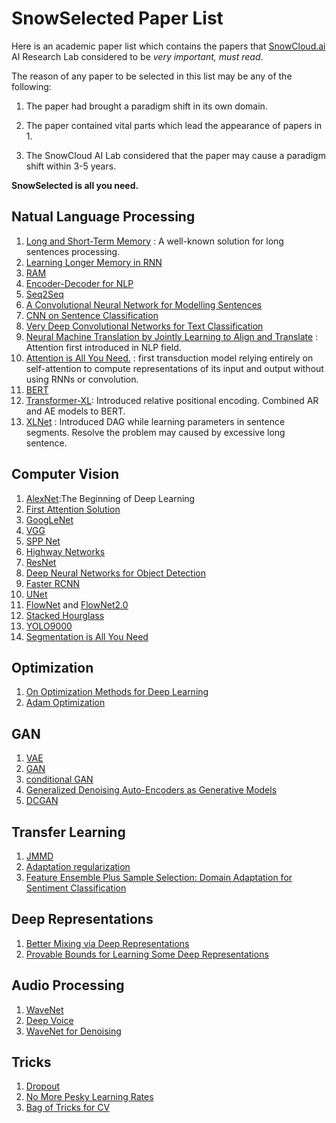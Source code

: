 # SnowSelected Paper List

Here is an academic paper list which contains the papers that [SnowCloud.ai](https://www.snowcloud.ai) AI Research Lab considered to be *very important, must read*.

The reason of any paper to be selected in this list may be any of the following:

1. The paper had brought a paradigm shift in its own domain.

2. The paper contained vital parts which lead the appearance of papers in 1.

3. The SnowCloud AI Lab considered that the paper may cause a paradigm shift within 3-5 years.

**SnowSelected  is all you need.**

## Natual Language Processing

1. [Long and Short-Term Memory](https://www.mitpressjournals.org/doi/10.1162/neco.1997.9.8.1735) : A well-known solution for long sentences processing.
2. [Learning Longer Memory in RNN](https://arxiv.org/pdf/1412.7753.pdf)
3. [RAM](https://arxiv.org/pdf/1406.6247.pdf)
4. [Encoder-Decoder for NLP](https://arxiv.org/pdf/1406.1078.pdf)
5. [Seq2Seq](https://arxiv.org/pdf/1409.3215.pdf)
6. [A Convolutional Neural Network for Modelling Sentences](https://arxiv.org/pdf/1404.2188.pdf)
7. [CNN on Sentence Classification](https://arxiv.org/pdf/1408.5882.pdf)
8. [Very Deep Convolutional Networks
   for Text Classification](https://arxiv.org/pdf/1606.01781.pdf)
9. [Neural Machine Translation by Jointly Learning to Align and Translate](https://arxiv.org/pdf/1409.0473.pdf) : Attention first introduced in NLP field.
10. [Attention is All You Need.](https://arxiv.org/abs/1706.03762) : first transduction model relying
    entirely on self-attention to compute representations of its input and output without using RNNs or
    convolution.
11. [BERT](https://arxiv.org/abs/1810.04805)
12. [Transformer-XL](https://arxiv.org/abs/1901.02860): Introduced relative positional encoding. Combined AR and AE models to BERT.
13. [XLNet](https://arxiv.org/pdf/1906.08237.pdf) : Introduced DAG while learning parameters in sentence segments. Resolve the problem may caused by excessive long sentence.

## Computer Vision

1. [AlexNet](https://dl.acm.org/citation.cfm?id=3065386):The Beginning of Deep Learning
2. [First Attention Solution](https://arxiv.org/abs/1109.3737)
3. [GoogLeNet](https://www.cs.unc.edu/~wliu/papers/GoogLeNet.pdf)
4. [VGG](https://arxiv.org/pdf/1409.1556.pdf)
5. [SPP Net](https://arxiv.org/pdf/1406.4729.pdf)
6. [Highway Networks](https://papers.nips.cc/paper/5850-training-very-deep-networks.pdf)
7. [ResNet](https://arxiv.org/pdf/1512.03385.pdf)
8. [Deep Neural Networks for Object Detection](https://pdfs.semanticscholar.org/713f/73ce5c3013d9fb796c21b981dc6629af0bd5.pdf)
9. [Faster RCNN](https://arxiv.org/pdf/1506.01497.pdf)
10. [UNet](https://arxiv.org/pdf/1505.04597.pdf)
11. [FlowNet](https://arxiv.org/pdf/1504.06852.pdf) and [FlowNet2.0](https://arxiv.org/pdf/1612.01925.pdf)
12. [Stacked Hourglass](https://arxiv.org/pdf/1603.06937.pdf)
13. [YOLO9000](https://arxiv.org/pdf/1612.08242.pdf)
14. [Segmentation is All You Need](https://arxiv.org/pdf/1904.13300.pdf)

## Optimization

1. [On Optimization Methods for Deep Learning](http://ai.stanford.edu/~ang/papers/icml11-OptimizationForDeepLearning.pdf)
2. [Adam Optimization](https://arxiv.org/pdf/1412.6980.pdf)

## GAN

1. [VAE](https://arxiv.org/abs/1312.6114)
2. [GAN](https://arxiv.org/pdf/1406.2661.pdf)
3. [conditional GAN](https://arxiv.org/pdf/1411.1784.pdf)
4. [Generalized Denoising Auto-Encoders as Generative Models](http://papers.nips.cc/paper/5023-generalized-denoising-auto-encoders-as-generative-models.pdf)
5. [DCGAN](https://arxiv.org/pdf/1511.06434.pdf)

## Transfer Learning

1. [JMMD](https://www.cv-foundation.org/openaccess/content_iccv_2013/papers/Long_Transfer_Feature_Learning_2013_ICCV_paper.pdf)
2. [Adaptation regularization](http://citeseerx.ist.psu.edu/viewdoc/download?doi=10.1.1.708.6330&rep=rep1&type=pdf)
3. [Feature Ensemble Plus Sample Selection: Domain Adaptation for Sentiment Classification](http://www.nlpr.ia.ac.cn/2013papers/gjkw/gk107.pdf)

## Deep Representations

1. [Better Mixing via Deep Representations](https://arxiv.org/pdf/1207.4404.pdf)
2. [Provable Bounds for Learning Some Deep
   Representations](https://arxiv.org/pdf/1310.6343.pdf)

## Audio Processing

1. [WaveNet](https://arxiv.org/pdf/1609.03499.pdf)
2. [Deep Voice](https://arxiv.org/pdf/1702.07825.pdf)
3. [WaveNet for Denoising](https://arxiv.org/pdf/1706.07162.pdf)

## Tricks

1. [Dropout](http://papers.nips.cc/paper/4882-dropout-training-as-adaptive-regularization.pdf)
2. [No More Pesky Learning Rates](https://arxiv.org/pdf/1206.1106.pdf)
3. [Bag of Tricks for CV](https://arxiv.org/pdf/1812.01187.pdf)

